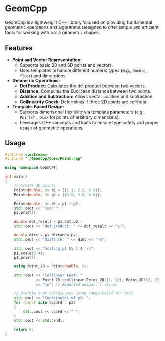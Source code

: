 # GeomCpp
GeomCpp is a lightweight C++ library focused on providing fundamental geometric operations and algorithms. Designed to offer simple and efficient tools for working with basic geometric shapes.

## Features
- **Point and Vector Representation:**
    - Supports basic 2D and 3D points and vectors.
    - Uses templates to handle different numeric types (e.g., ``double``, ``float``) and dimensions.
- **Geometric Operations:**
    - **Dot Product:** Calculates the dot product between two vectors.
    - **Distance:** Computes the Euclidean distance between two points.
    - **Addition and Subtraction:** Allows vector addition and subtraction.
    - **Collinearity Check:** Determines if three 2D points are collinear.
- **Template-Based Design:**
    - Supports dimensional flexibility via template parameters (e.g., ``Point<T, Dim>`` for points of arbitrary dimensions).
    - Leverages C++ concepts and traits to ensure type safety and proper usage of geometric operations.

## Usage
```cpp
#include <iostream>
#include "./GeomCpp/Core/Point.hpp"

using namespace GeomCPP;

int main()
{
    // Create 3D points
    Point<double, 3> p1 = {{1.1, 2.2, 3.3}};
    Point<double, 3> p2 = {{4.0, 5.0, 6.0}};

    Point<double, 3> p3 = p1 + p2;
    std::cout << "Sum: ";
    p3.print(); 

    double dot_result = p1.dot(p2);
    std::cout << "Dot product: " << dot_result << "\n"; 

    double dist = p1.distance(p2);
    std::cout << "Distance: " << dist << "\n"; 

    std::cout << "Scaling p1 by 3.4: \n";
    p1.scale(3.4);
    p1.print(); 

    using Point_2D = Point<double, 2>;

    std::cout << "Collinear test: "
              << Point_2D::collinear(Point_2D({1, 1}), Point_2D({2, 2}), Point_2D({3, 3}))
              << "\n"; // Expected output: 1 (true)

    // Iterate over coordinates using range-based for loop
    std::cout << "Coordinates of p2: ";
    for (const auto &coord : p2)
    {
        std::cout << coord << " ";
    }
    std::cout << std::endl;

    return 0;
}
```